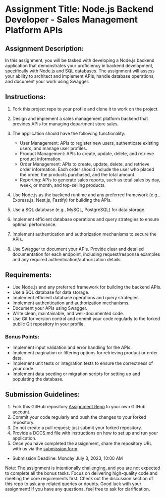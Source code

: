 # Assignment Title: Node.js Backend Developer - Sales Management Platform APIs

## Assignment Description:

In this assignment, you will be tasked with developing a Node.js backend application that demonstrates your proficiency in backend development, specifically with Node.js and SQL databases. The assignment will assess your ability to architect and implement APIs, handle database operations, and document your work using Swagger.

## Instructions:

1. Fork this project repo to your profile and clone it to work on the project.

2. Design and implement a sales management platform backend that provides APIs for managing department store sales.

3. The application should have the following functionality:
   - User Management: APIs to register new users, authenticate existing users, and manage user profiles.
   - Product Management: APIs to create, update, delete, and retrieve product information.
   - Order Management: APIs to create, update, delete, and retrieve order information. Each order should include the user who placed the order, the products purchased, and the total amount.
   - Reporting: APIs to generate sales reports, such as total sales by day, week, or month, and top-selling products.

4. Use Node.js as the backend runtime and any preferred framework (e.g., Express.js, Nest.js, Fastify) for building the APIs.

5. Use a SQL database (e.g., MySQL, PostgreSQL) for data storage.

6. Implement efficient database operations and query strategies to ensure optimal performance.

7. Implement authentication and authorization mechanisms to secure the APIs.

8. Use Swagger to document your APIs. Provide clear and detailed documentation for each endpoint, including request/response examples and any required authentication/authorization details.

## Requirements:

- Use Node.js and any preferred framework for building the backend APIs.
- Use a SQL database for data storage.
- Implement efficient database operations and query strategies.
- Implement authentication and authorization mechanisms.
- Document your APIs using Swagger.
- Write clean, maintainable, and well-documented code.
- Use Git for version control and commit your code regularly to the forked public Git repository in your profile.

### Bonus Points:

- Implement input validation and error handling for the APIs.
- Implement pagination or filtering options for retrieving product or order data.
- Implement unit tests or integration tests to ensure the correctness of your code.
- Implement data seeding or migration scripts for setting up and populating the database.

## Submission Guidelines:

1. Fork this GitHub repository [Assignment Repo](https://github.com/internsathi/jr-backend-assignment) to your own GitHub account.
2. Commit your code regularly and push the changes to your forked repository.
3. Do not create a pull request; just submit your forked repository.
4. Provide a DOCS.md file with instructions on how to set up and run your application.
5. Once you have completed the assignment, share the repository URL with us via the [submission form](https://docs.google.com/forms/d/e/1FAIpQLSd49m7F_6oSXSI5RFQY_ps2CDQIt3i_iCqrPgzplbqIy8N4EA/viewform).

- Submission Deadline: Monday July 3, 2023, 10:00 AM


Note: The assignment is intentionally challenging, and you are not expected to complete all the bonus tasks. Focus on delivering high-quality code and meeting the core requirements first.
Check out the discussion section of this repo to ask any related queries or doubts.
Good luck with your assignment! If you have any questions, feel free to ask for clarification.

